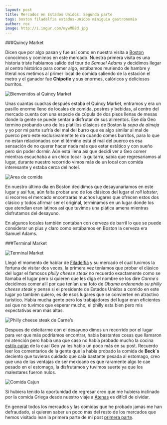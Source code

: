 ```yaml
---
layout: post
title: Mercados en Estados Unidos: Segunda parte
tags: boston filadelfia estados-unidos miniguia gastronomia
author: rox
image: http://i.imgur.com/mywMB8d.jpg
---
```

###Quincy Market

Dicen que por algo pasan y fue así como en nuestra visita a [Boston](/tag/boston/) conocimos y comimos en este mercado. Nuestra primera visita es una historia triste habíamos salido del tour de *Samuel Adams* y decidimos llegar al centro histórico para comer algo, estábamos muriendo de hambre y literal nos metimos al primer local de comida saliendo de la estación el metro y el ganador fue **Chipotle** y sus enormes, calóricos y deliciosos burritos. 

![Bienvenidos al Quincy Market](http://i.imgur.com/3aZJMIf.jpg)

Unas cuantas cuadras después estaba el Quincy Market, entramos y era un pasillo enorme lleno de locales de comida, postres y bebidas, al centro del mercado cuenta con una especie de cúpula de dos pisos llenas de mesas donde la gente se puede sentar a disfrutar de sus alimentos. Ese día Geo termino probando uno de los platillos clásicos de Boston la *sopa de almeja* y yo por mi parte sufría del mal del burro que es algo similar al mal de puerco pero este exclusivamente te da cuando comes burritos, para lo que no estan relacionados con el término está el mal del puerco es esa sensación de no querer hacer nada más que estar estático y con sueño pero sin poder dormir.
Aún está llena así que decidí ver a Geo comer mientras escuchaba a un chico tocar la guitarra, sabía que regresariamos al lugar, durante nuestro recorrido vimos más de un local con comida interesante y estaba cerca del hotel.

![Area de comida](http://i.imgur.com/x4S4Vz6.jpg)

En nuestro último día en Boston decidimos que desayunariamos en este lugar y así fue, aún falta probar uno de los clásicos del lugar el *roll lobster*, si recorres el mercado encontrarás muchos lugares que ofrecen estos dos clásico y todos afirmar ser el original, terminamos en un lugar donde los que atendían eran latinos así que tuvimos una plática amena mientras disfrutamos del desayuno.

En algunos locales también contaban con cerveza de barril lo que se puede considerar un plus y claro como estábamos en Boston la cerveza era Samuel Adams.


###Terminal Market

![Terminal Market](http://i.imgur.com/jffvPUg.jpg)

Llegó el momento de hablar de [Filadelfia](/tag/filadelfia/) y su mercado el cual tuvimos la fortuna de visitar dos veces, la primera vez teníamos que probar el clásico del lugar el famosos *philly cheese steak* no recuerdo exactamente como se llamaba el lugar pero si quieren que les diga el nombre se los dire *Carme´s* decidimos comer allí por que tenían una foto de *Obama ordenando su philly cheese steak* y pensé si el presidente de Estados Unidos a comido en este lugar yo también quiero, es de esos lugares que se convierten en atractivo turístico.
Habia mucha gente pero los trabajadores del lugar eran eficientes así que no tuvimos que esperar mucho, el philly esta bien pero mis expectativas eran más altas. 

![Philly cheese steak de Carne’s](http://i.imgur.com/beeyUpr.jpg)

Despues de deleitarme con el desayuno dimos un recorrido por el lugar para ver que más podríamos encontrar, habia bastantes cosas que llamaron mi atención pero habia una que caso no había probado mucho la cocina [estilo cajún](/gastronomia-norteamericana/) de la cual Geo ya les hablo un poco más en su post. Recuerdo leer los comentarios de la gente que la habia probado la comida de **Beck´s** deciento que tuvieras cuidado que caía bastante pesada al estomago, creo que una de las ventajas de ser mexicano es que raramente algo te cae pesado en el estomago, la disfrutamos y tuvimos suerte ya que los malestares fueron nulos.

![Comida Cajun](http://i.imgur.com/0xB2KJJ.jpg)

Si hubiera tenido la oportunidad de regresar creo que me hubiera inclinado por la comida Griega desde nuestro viaje a [Atenas](/tag/atenas/) es difícil de olvidar.

En general todos los mercados y las comidas que he probado jamás me han defraudado, si quieren saber un poco más del resto de los mercados que hemos visitado lean la primera parte de mi post [primera parte](/mercados-en-estados-unidos/).

